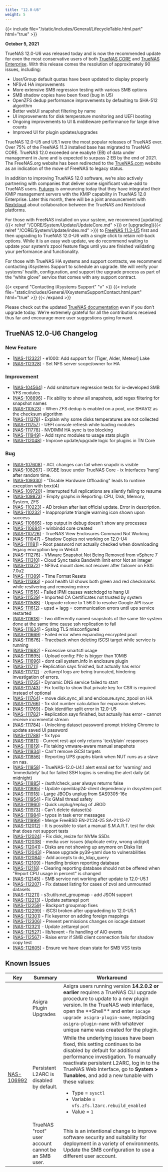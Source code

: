 ```yaml
---
title: "12.0-U6"
weight: 5
---
```


{{< include file="/static/includes/General/LifecycleTable.html.part" html="true" >}}

**October 5, 2021**

TrueNAS 12.0-U6 was released today and is now the recommended update for even the most conservative users of both [TrueNAS CORE](https://www.truenas.com/truenas-core/) and [TrueNAS Enterprise](https://www.truenas.com/truenas-enterprise/). With this release comes the resolution of approximately 90 issues, including:

* User/Group default quotas have been updated to display properly
* NFSv4 HA improvements
* More extensive SMB regression testing with various SMB options
* SMB shadow copies have been fixed (bug in U5)
* OpenZFS dedup performance improvements by defaulting to SHA-512 algorithm
* Better webUI snapshot filtering by name
* UI improvements for disk temperature monitoring and UEFI booting
* Ongoing improvements to UI & middleware performance for large drive counts
* Improved UI for plugin updates/upgrades

TrueNAS 12.0-U5 and U5.1 were the most popular releases of TrueNAS ever. Over 75% of the FreeNAS 11.3 installed base has migrated to TrueNAS CORE. TrueNAS 12.0 exceeded one exabyte (EB) of data under management in June and is expected to surpass 2 EB by the end of 2021. The FreeNAS.org website has been redirected to the [TrueNAS.com](https://www.truenas.com/) website as an indication of the move of FreeNAS to legacy status.

In addition to improving TrueNAS 12.0 software, we’re also actively partnering with companies that deliver some significant value-add to TrueNAS users. [Futurex](https://www.futurex.com/) is announcing today that they have integrated their KMIP management servers with the KMIP capability in TrueNAS 12.0 Enterprise. Later this month, there will be a joint announcement with [Nextcloud](https://nextcloud.com/) about collaboration between the TrueNAS and Nextcloud platforms.

For those with FreeNAS installed on your system, we recommend [updating]({{< relref "/CORE/System/Update/UpdateCore.md" >}}) or [upgrading]({{< relref "/CORE/System/Update/index.md" >}}) to [FreeNAS 11.3-U5](https://download.freenas.org/) first and then upgrading to TrueNAS 12.0-U6 with a single click to retain roll-back options. While it is an easy web update, we do recommend waiting to update your system’s zpool feature flags until you are finished validating your performance and functionality.

For those with TrueNAS HA systems and support contracts, we recommend contacting iXsystems Support to schedule an upgrade. We will verify your systems’ health, configuration, and support the upgrade process as part of the “white glove” service that comes with any support contract.

{{< expand "Contacting iXsystems Support" "v" >}}
{{< include file="static/includes/General/iXsystemsSupportContact.html.part" html="true" >}}
{{< /expand >}}

Please check out the updated [TrueNAS documentation](https://www.truenas.com/docs/) even if you don’t upgrade today. We’re extremely grateful for all the contributions received thus far and encourage more user suggestions going forward.

## TrueNAS 12.0-U6 Changelog

### New Feature

<ul>
<li>[<a href='https://jira.ixsystems.com/browse/NAS-112322'>NAS-112322</a>] -         e1000: Add support for [Tiger, Alder, Meteor] Lake
</li>
<li>[<a href='https://jira.ixsystems.com/browse/NAS-112328'>NAS-112328</a>] -         Set NFS server scope/owner for HA
</li>
</ul>

### Improvement

<ul>
<li>[<a href='https://jira.ixsystems.com/browse/NAS-104564'>NAS-104564</a>] -         Add smbtorture regression tests for ix-developed SMB VFS modules
</li>
<li>[<a href='https://jira.ixsystems.com/browse/NAS-108896'>NAS-108896</a>] -         Fix ability to show all snapshots, add regex filtering for snapshot names
</li>
<li>[<a href='https://jira.ixsystems.com/browse/NAS-110523'>NAS-110523</a>] -         When ZFS dedup is enabled on a pool, use SHA512 as the checksum algorithm
</li>
<li>[<a href='https://jira.ixsystems.com/browse/NAS-111378'>NAS-111378</a>] -         Explain why some disks temperatures are not collected
</li>
<li>[<a href='https://jira.ixsystems.com/browse/NAS-111757'>NAS-111757</a>] -         UEFI console refresh while loading modules
</li>
<li>[<a href='https://jira.ixsystems.com/browse/NAS-111778'>NAS-111778</a>] -         NVDIMM HA sync is too blocking
</li>
<li>[<a href='https://jira.ixsystems.com/browse/NAS-111949'>NAS-111949</a>] -         Add rsync modules to usage stats plugin
</li>
<li>[<a href='https://jira.ixsystems.com/browse/NAS-112048'>NAS-112048</a>] -         Improve update/upgrade logic for plugins in TN Core
</li>
</ul>

### Bug

<ul>
<li>[<a href='https://jira.ixsystems.com/browse/NAS-107608'>NAS-107608</a>] -         ACL changes can fail when snapdir is visible
</li>
<li>[<a href='https://jira.ixsystems.com/browse/NAS-108267'>NAS-108267</a>] -         IXGBE Issue under TrueNAS Core - ix Interfaces 'hang' after random time.
</li>
<li>[<a href='https://jira.ixsystems.com/browse/NAS-109330'>NAS-109330</a>] -         "Disable Hardware Offloading" leads to runtime exception with bnxt(4)
</li>
<li>[<a href='https://jira.ixsystems.com/browse/NAS-109720'>NAS-109720</a>] -         Interrupted full replications are silently failing to resume
</li>
<li>[<a href='https://jira.ixsystems.com/browse/NAS-109873'>NAS-109873</a>] -         Empty graphs in Reporting: CPU, Disk, Memory, System, ZFS
</li>
<li>[<a href='https://jira.ixsystems.com/browse/NAS-110223'>NAS-110223</a>] -         AD broken after last official update.  Error in description.
</li>
<li>[<a href='https://jira.ixsystems.com/browse/NAS-110232'>NAS-110232</a>] -         Inappropriate triangle warning icon shown upon success
</li>
<li>[<a href='https://jira.ixsystems.com/browse/NAS-110666'>NAS-110666</a>] -         top output in debug doesn't show any processes
</li>
<li>[<a href='https://jira.ixsystems.com/browse/NAS-110684'>NAS-110684</a>] -         winbindd core created
</li>
<li>[<a href='https://jira.ixsystems.com/browse/NAS-110726'>NAS-110726</a>] -         TrueNAS View Enclosures Command Not Working
</li>
<li>[<a href='https://jira.ixsystems.com/browse/NAS-111047'>NAS-111047</a>] -         Shadow Copies not working on 12.0-U4
</li>
<li>[<a href='https://jira.ixsystems.com/browse/NAS-111181'>NAS-111181</a>] -         Root password not actually checked when downloading legacy encryption key in WebUI
</li>
<li>[<a href='https://jira.ixsystems.com/browse/NAS-111276'>NAS-111276</a>] -         VMware Snapshot Not Being Removed from vSphere 7
</li>
<li>[<a href='https://jira.ixsystems.com/browse/NAS-111310'>NAS-111310</a>] -         Cloud Sync tasks Bandwith limit error Not an integer
</li>
<li>[<a href='https://jira.ixsystems.com/browse/NAS-111372'>NAS-111372</a>] -         NFSv4 mount does not recover after failover on ESXi 7.0u2
</li>
<li>[<a href='https://jira.ixsystems.com/browse/NAS-111389'>NAS-111389</a>] -         Time Format Resets
</li>
<li>[<a href='https://jira.ixsystems.com/browse/NAS-111393'>NAS-111393</a>] -         pool health UI shows both green and red checkmarks while resilvering and removing mirror
</li>
<li>[<a href='https://jira.ixsystems.com/browse/NAS-111516'>NAS-111516</a>] -         Failed IPMI causes watchdogd to hang UI
</li>
<li>[<a href='https://jira.ixsystems.com/browse/NAS-111529'>NAS-111529</a>] -         Imported CA Certificates not trusted by system
</li>
<li>[<a href='https://jira.ixsystems.com/browse/NAS-111588'>NAS-111588</a>] -         Upgrade rclone to 1.56.0 to resolve Google API issue
</li>
<li>[<a href='https://jira.ixsystems.com/browse/NAS-111612'>NAS-111612</a>] -         upsd + lagg = communication errors until ups service restarted
</li>
<li>[<a href='https://jira.ixsystems.com/browse/NAS-111618'>NAS-111618</a>] -         Two differently named snapshots of the same file system done at the same time cause ssh replication to fail
</li>
<li>[<a href='https://jira.ixsystems.com/browse/NAS-111634'>NAS-111634</a>] -         Syslog TLS misconfigured
</li>
<li>[<a href='https://jira.ixsystems.com/browse/NAS-111669'>NAS-111669</a>] -         Failed error when expanding encrypted pool
</li>
<li>[<a href='https://jira.ixsystems.com/browse/NAS-111676'>NAS-111676</a>] -         Traceback when deleting iSCSI target while service is running
</li>
<li>[<a href='https://jira.ixsystems.com/browse/NAS-111682'>NAS-111682</a>] -         Excessive smartctl usage
</li>
<li>[<a href='https://jira.ixsystems.com/browse/NAS-111695'>NAS-111695</a>] -         Upload config: File is bigger than 10MiB
</li>
<li>[<a href='https://jira.ixsystems.com/browse/NAS-111696'>NAS-111696</a>] -         dont call system.info in enclosure plugin
</li>
<li>[<a href='https://jira.ixsystems.com/browse/NAS-111711'>NAS-111711</a>] -         Replication says finished, but actually has error
</li>
<li>[<a href='https://jira.ixsystems.com/browse/NAS-111712'>NAS-111712</a>] -         zettarepl logs are being truncated, hindering investigation of errors.
</li>
<li>[<a href='https://jira.ixsystems.com/browse/NAS-111735'>NAS-111735</a>] -         Dynamic DNS service failed to start
</li>
<li>[<a href='https://jira.ixsystems.com/browse/NAS-111743'>NAS-111743</a>] -         Fix tooltip to show that private key for CSR is required instead of optional
</li>
<li>[<a href='https://jira.ixsystems.com/browse/NAS-111764'>NAS-111764</a>] -         move disk.sync_all and enclosure.sync_zpool on HA
</li>
<li>[<a href='https://jira.ixsystems.com/browse/NAS-111766'>NAS-111766</a>] -         fix slot number calculation for expansion shelves
</li>
<li>[<a href='https://jira.ixsystems.com/browse/NAS-111769'>NAS-111769</a>] -         Disk identifier split error in 12.0-U5
</li>
<li>[<a href='https://jira.ixsystems.com/browse/NAS-111782'>NAS-111782</a>] -         Replication says finished, but actually has error - cannot receive incremental stream
</li>
<li>[<a href='https://jira.ixsystems.com/browse/NAS-111784'>NAS-111784</a>] -         Unlocking dataset password prompt tricking Chrome to update saved UI password
</li>
<li>[<a href='https://jira.ixsystems.com/browse/NAS-111788'>NAS-111788</a>] -         fix typo
</li>
<li>[<a href='https://jira.ixsystems.com/browse/NAS-111811'>NAS-111811</a>] -         Current rest-api only returns `text/plain` responses
</li>
<li>[<a href='https://jira.ixsystems.com/browse/NAS-111819'>NAS-111819</a>] -         Fix taking vmware-aware manual snapshots
</li>
<li>[<a href='https://jira.ixsystems.com/browse/NAS-111834'>NAS-111834</a>] -         Can't remove iSCSI targets
</li>
<li>[<a href='https://jira.ixsystems.com/browse/NAS-111856'>NAS-111856</a>] -         Reporting UPS graphs blank when NUT runs as a slave on nas.
</li>
<li>[<a href='https://jira.ixsystems.com/browse/NAS-111858'>NAS-111858</a>] -         TrueNAS-12.0-U4.1 alert email set for 'warning' and 'immediately' but for failed SSH logins is sending the alert daily (at midnight)
</li>
<li>[<a href='https://jira.ixsystems.com/browse/NAS-111885'>NAS-111885</a>] -         /auth/check_user always returns false
</li>
<li>[<a href='https://jira.ixsystems.com/browse/NAS-111895'>NAS-111895</a>] -         Update openldap24-client dependency in dssystem port
</li>
<li>[<a href='https://jira.ixsystems.com/browse/NAS-111918'>NAS-111918</a>] -         Large JBODs unplug from SAS9305-16e
</li>
<li>[<a href='https://jira.ixsystems.com/browse/NAS-111954'>NAS-111954</a>] -         Fix GMail thread safety
</li>
<li>[<a href='https://jira.ixsystems.com/browse/NAS-111960'>NAS-111960</a>] -         Quick unplug/replug of JBOD
</li>
<li>[<a href='https://jira.ixsystems.com/browse/NAS-111973'>NAS-111973</a>] -         Can't delete dataset(s)
</li>
<li>[<a href='https://jira.ixsystems.com/browse/NAS-111984'>NAS-111984</a>] -         typos in task error messages
</li>
<li>[<a href='https://jira.ixsystems.com/browse/NAS-111999'>NAS-111999</a>] -         Merge FreeBSD EN-21:24-25 SA-21:13-17
</li>
<li>[<a href='https://jira.ixsystems.com/browse/NAS-112012'>NAS-112012</a>] -         It is possible to start a manual S.M.A.R.T. test for disk that does not support tests
</li>
<li>[<a href='https://jira.ixsystems.com/browse/NAS-112024'>NAS-112024</a>] -         Fix disk_resize for NVMe SSDs
</li>
<li>[<a href='https://jira.ixsystems.com/browse/NAS-112038'>NAS-112038</a>] -         media user issues (duplicate entry, wrong uid/gid)
</li>
<li>[<a href='https://jira.ixsystems.com/browse/NAS-112041'>NAS-112041</a>] -         Disks are not showing up anymore on Disks list
</li>
<li>[<a href='https://jira.ixsystems.com/browse/NAS-112043'>NAS-112043</a>] -         Please upgrade py39-yaml due to vulnerabilities
</li>
<li>[<a href='https://jira.ixsystems.com/browse/NAS-112084'>NAS-112084</a>] -         Add accepts to do_ldap_query
</li>
<li>[<a href='https://jira.ixsystems.com/browse/NAS-112109'>NAS-112109</a>] -         Handling broken reporting database
</li>
<li>[<a href='https://jira.ixsystems.com/browse/NAS-112118'>NAS-112118</a>] -         Clearing reporting database should not be offered when "Report CPU usage in percent" is changed
</li>
<li>[<a href='https://jira.ixsystems.com/browse/NAS-112145'>NAS-112145</a>] -         SMB service not working after update to 12.0-U5.1
</li>
<li>[<a href='https://jira.ixsystems.com/browse/NAS-112207'>NAS-112207</a>] -         Fix dataset listing for cases of zvol and unmounted datasets
</li>
<li>[<a href='https://jira.ixsystems.com/browse/NAS-112211'>NAS-112211</a>] -         s3:utils:net_groupmap - add JSON support
</li>
<li>[<a href='https://jira.ixsystems.com/browse/NAS-112213'>NAS-112213</a>] -         Update zettarepl port
</li>
<li>[<a href='https://jira.ixsystems.com/browse/NAS-112259'>NAS-112259</a>] -         Backport groupmap fixes
</li>
<li>[<a href='https://jira.ixsystems.com/browse/NAS-112299'>NAS-112299</a>] -         iSCSI broken after upgradeding to 12.0-U5.1
</li>
<li>[<a href='https://jira.ixsystems.com/browse/NAS-112301'>NAS-112301</a>] -         Fix keyerror on adding foreign mappings
</li>
<li>[<a href='https://jira.ixsystems.com/browse/NAS-112306'>NAS-112306</a>] -         Prevent permissions changes on iocage dataset
</li>
<li>[<a href='https://jira.ixsystems.com/browse/NAS-112321'>NAS-112321</a>] -         Update zettarepl port
</li>
<li>[<a href='https://jira.ixsystems.com/browse/NAS-112527'>NAS-112527</a>] -         lib/tevent - fix handling of AIO events
</li>
<li>[<a href='https://jira.ixsystems.com/browse/NAS-112567'>NAS-112567</a>] -         Raise error if SMB client connection fails for shadow copy test
</li>
<li>[<a href='https://jira.ixsystems.com/browse/NAS-112605'>NAS-112605</a>] -         Ensure we have clean state for SMB VSS tests
</li>
</ul>


## Known Issues

<body class="ql-editor ql-editor-view" style="font-size:14px;">
  <html>
    <body>
      <table width="100%">
        <thead>
          <tr>
			<th>Key</th>
			<th>Summary</th>
			<th>Workaround</th>
          </tr>
        </thead>
        <tbody>
	  <tr>
		  <td></td>
		  <td>Asigra Plugin Upgrades</td>
		  <td>Asigra users running version <b>14.2.0.2 or earlier</b> requires a TrueNAS CLI upgrade procedure to update to a new plugin version. In the TrueNAS web interface, open the **Shell** and enter <code>iocage upgrade asigra-plugin-name</code>, replacing <code>asigra-plugin-name</code> with whatever unique name was created for the plugin.</td>
          <tr>
			<td><a href="https://jira.ixsystems.com/browse/NAS-106992" target="_blank">NAS-106992</a></td>
			<td>Persistent L2ARC is disabled by default.</td>
			<td>While the underlying issues have been fixed, this setting continues to be disabled by default for additional performance investigation. To manually reactivate persistent L2ARC, log in to the TrueNAS Web Interface, go to <b>System > Tunables</b>, and add a new tunable with these values:
  			  <ul>
			    <li>Type = <code>sysctl</code></li>
			    <li>Variable = <code>vfs.zfs.l2arc.rebuild_enabled</code></li>
			    <li>Value = <code>1</code></li>
  			  </ul>
			</td>
          </tr>
          <tr>
			<td></td>
            <td>TrueNAS "root" user account cannot be an SMB user.</td>
			<td>This is an intentional change to improve software security and suitability for deployment in a variety of environments. Update the SMB configuration to use a different user account.</td>
          </tr>
        </tbody>
      </table>
    </body>
  </html>



